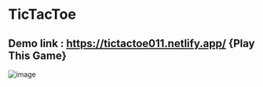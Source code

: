 # TicTacToe
## Demo link : https://tictactoe011.netlify.app/        {Play This Game}
![image](https://github.com/user-attachments/assets/1ab99fed-8e2d-4882-bd9b-20b6b6e8ae83)
